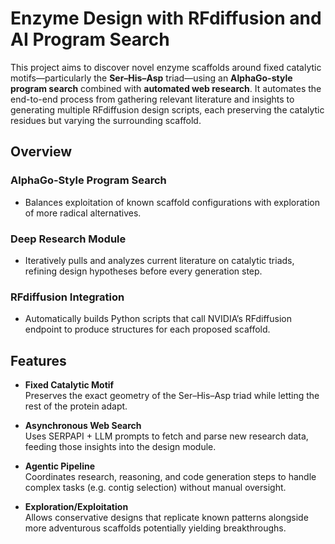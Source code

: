 # Enzyme Design with RFdiffusion and AI Program Search

This project aims to discover novel enzyme scaffolds around fixed catalytic motifs—particularly the **Ser–His–Asp** triad—using an **AlphaGo-style program search** combined with **automated web research**. It automates the end-to-end process from gathering relevant literature and insights to generating multiple RFdiffusion design scripts, each preserving the catalytic residues but varying the surrounding scaffold.

## Overview

### AlphaGo-Style Program Search
- Balances exploitation of known scaffold configurations with exploration of more radical alternatives.

### Deep Research Module
- Iteratively pulls and analyzes current literature on catalytic triads, refining design hypotheses before every generation step.

### RFdiffusion Integration
- Automatically builds Python scripts that call NVIDIA’s RFdiffusion endpoint to produce structures for each proposed scaffold.

## Features

- **Fixed Catalytic Motif**  
  Preserves the exact geometry of the Ser–His–Asp triad while letting the rest of the protein adapt.

- **Asynchronous Web Search**  
  Uses SERPAPI + LLM prompts to fetch and parse new research data, feeding those insights into the design module.

- **Agentic Pipeline**  
  Coordinates research, reasoning, and code generation steps to handle complex tasks (e.g. contig selection) without manual oversight.

- **Exploration/Exploitation**  
  Allows conservative designs that replicate known patterns alongside more adventurous scaffolds potentially yielding breakthroughs.
